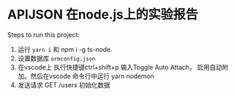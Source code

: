 # APIJSON 在node.js上的实验报告
        
Steps to run this project:

1. 运行 `yarn i` 和 npm i -g ts-node.
2. 设置数据库 `ormconfig.json`
3. 在vscode上 执行快捷键ctrl+shift+p 输入Toggle Auto  Attach， 启用自动附加。然后在vscode 命令行中运行 yarn nodemon
4. 发送请求 GET /users 初始化数据
